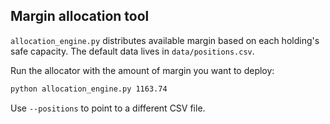 ## Margin allocation tool

`allocation_engine.py` distributes available margin based on each holding's safe capacity. The default data lives in `data/positions.csv`.

Run the allocator with the amount of margin you want to deploy:

```bash
python allocation_engine.py 1163.74
```

Use `--positions` to point to a different CSV file.
